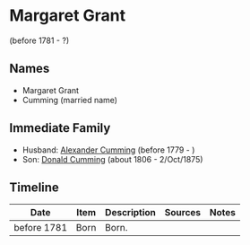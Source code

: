 ﻿---
layout: person
subject_key: i39612304
permalink: /people/i39612304
---

# Margaret Grant
(before 1781 - ?)

## Names

* Margaret Grant
* Cumming (married name)

## Immediate Family

* Husband: [Alexander Cumming](./@1900151@-alexander-cumming-b1779-d.md) (before 1779 - )
* Son: [Donald Cumming](./@45726416@-donald-cumming-b1806-d1875-10-2.md) (about 1806 - 2/Oct/1875)

## Timeline

Date | Item | Description | Sources | Notes
---|---|---|---|---
before 1781 | Born | Born. |  | 

